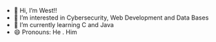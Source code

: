 - 👋 Hi, I’m West!!
- 👀 I’m interested in Cybersecurity, Web Development and Data Bases
- 🌱 I’m currently learning C and Java
- 😄 Pronouns: He . Him 

